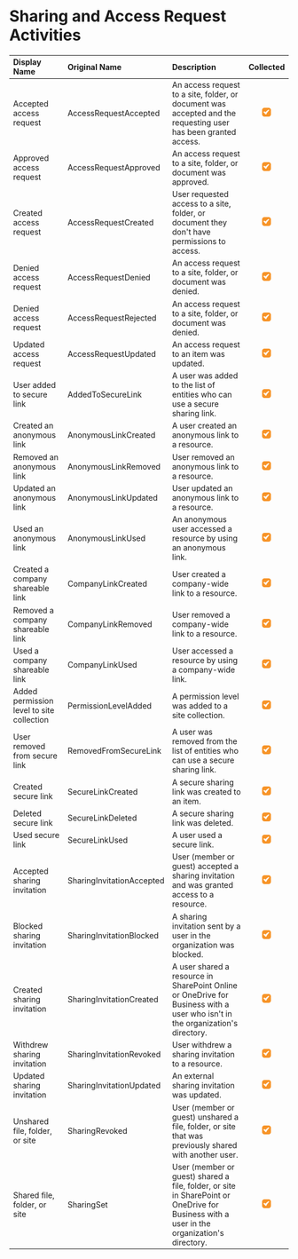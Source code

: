 # Sharing and Access Request Activities

| Display Name | Original Name | Description | Collected |
| :--- | :--- | :--- | :---: |
| Accepted access request | AccessRequestAccepted | An access request to a site, folder, or document was accepted and the requesting user has been granted access. | ![](../../.gitbook/assets/checked.png) |
| Approved access request | AccessRequestApproved | An access request to a site, folder, or document was approved. | ![](../../.gitbook/assets/checked.png) |
| Created access request | AccessRequestCreated | User requested access to a site, folder, or document they don't have permissions to access. | ![](../../.gitbook/assets/checked.png) |
| Denied access request | AccessRequestDenied | An access request to a site, folder, or document was denied. | ![](../../.gitbook/assets/checked.png) |
| Denied access request | AccessRequestRejected | An access request to a site, folder, or document was denied. | ![](../../.gitbook/assets/checked.png) |
| Updated access request | AccessRequestUpdated | An access request to an item was updated. | ![](../../.gitbook/assets/checked.png) |
| User added to secure link | AddedToSecureLink | A user was added to the list of entities who can use a secure sharing link. | ![](../../.gitbook/assets/checked.png) |
| Created an anonymous link | AnonymousLinkCreated | A user created an anonymous link to a resource. | ![](../../.gitbook/assets/checked.png) |
| Removed an anonymous link | AnonymousLinkRemoved | User removed an anonymous link to a resource. | ![](../../.gitbook/assets/checked.png) |
| Updated an anonymous link | AnonymousLinkUpdated | User updated an anonymous link to a resource. | ![](../../.gitbook/assets/checked.png) |
| Used an anonymous link | AnonymousLinkUsed | An anonymous user accessed a resource by using an anonymous link. | ![](../../.gitbook/assets/checked.png) |
| Created a company shareable link | CompanyLinkCreated | User created a company-wide link to a resource. | ![](../../.gitbook/assets/checked.png) |
| Removed a company shareable link | CompanyLinkRemoved | User removed a company-wide link to a resource. | ![](../../.gitbook/assets/checked.png) |
| Used a company shareable link | CompanyLinkUsed | User accessed a resource by using a company-wide link. | ![](../../.gitbook/assets/checked.png) |
| Added permission level to site collection | PermissionLevelAdded | A permission level was added to a site collection. | ![](../../.gitbook/assets/checked.png) |
| User removed from secure link | RemovedFromSecureLink | A user was removed from the list of entities who can use a secure sharing link. | ![](../../.gitbook/assets/checked.png) |
| Created secure link | SecureLinkCreated | A secure sharing link was created to an item. | ![](../../.gitbook/assets/checked.png) |
| Deleted secure link | SecureLinkDeleted | A secure sharing link was deleted. | ![](../../.gitbook/assets/checked.png) |
| Used secure link | SecureLinkUsed | A user used a secure link. | ![](../../.gitbook/assets/checked.png) |
| Accepted sharing invitation | SharingInvitationAccepted | User \(member or guest\) accepted a sharing invitation and was granted access to a resource. | ![](../../.gitbook/assets/checked.png) |
| Blocked sharing invitation | SharingInvitationBlocked | A sharing invitation sent by a user in the organization was blocked. | ![](../../.gitbook/assets/checked.png) |
| Created sharing invitation | SharingInvitationCreated | A user shared a resource in SharePoint Online or OneDrive for Business with a user who isn't in the organization's directory. | ![](../../.gitbook/assets/checked.png) |
| Withdrew sharing invitation | SharingInvitationRevoked | User withdrew a sharing invitation to a resource. | ![](../../.gitbook/assets/checked.png) |
| Updated sharing invitation | SharingInvitationUpdated | An external sharing invitation was updated. | ![](../../.gitbook/assets/checked.png) |
| Unshared file, folder, or site | SharingRevoked | User \(member or guest\) unshared a file, folder, or site that was previously shared with another user. | ![](../../.gitbook/assets/checked.png) |
| Shared file, folder, or site | SharingSet | User \(member or guest\) shared a file, folder, or site in SharePoint or OneDrive for Business with a user in the organization's directory. | ![](../../.gitbook/assets/checked.png) |

